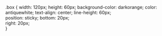 .box {
    width: 120px;
    height: 60px;
    background-color: darkorange;
    color: antiquewhite;
    text-align: center;
    line-height: 60px;  
    position: sticky;
    bottom: 20px;       
    right: 20px;        
}
